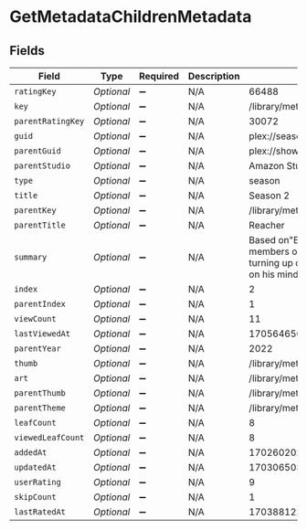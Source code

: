 # GetMetadataChildrenMetadata


## Fields

| Field                                                                                                                                              | Type                                                                                                                                               | Required                                                                                                                                           | Description                                                                                                                                        | Example                                                                                                                                            |
| -------------------------------------------------------------------------------------------------------------------------------------------------- | -------------------------------------------------------------------------------------------------------------------------------------------------- | -------------------------------------------------------------------------------------------------------------------------------------------------- | -------------------------------------------------------------------------------------------------------------------------------------------------- | -------------------------------------------------------------------------------------------------------------------------------------------------- |
| `ratingKey`                                                                                                                                        | *Optional<String>*                                                                                                                                 | :heavy_minus_sign:                                                                                                                                 | N/A                                                                                                                                                | 66488                                                                                                                                              |
| `key`                                                                                                                                              | *Optional<String>*                                                                                                                                 | :heavy_minus_sign:                                                                                                                                 | N/A                                                                                                                                                | /library/metadata/66488/children                                                                                                                   |
| `parentRatingKey`                                                                                                                                  | *Optional<String>*                                                                                                                                 | :heavy_minus_sign:                                                                                                                                 | N/A                                                                                                                                                | 30072                                                                                                                                              |
| `guid`                                                                                                                                             | *Optional<String>*                                                                                                                                 | :heavy_minus_sign:                                                                                                                                 | N/A                                                                                                                                                | plex://season/652aea6549508477c34c6000                                                                                                             |
| `parentGuid`                                                                                                                                       | *Optional<String>*                                                                                                                                 | :heavy_minus_sign:                                                                                                                                 | N/A                                                                                                                                                | plex://show/5d9c09190aaccd001f8f42f0                                                                                                               |
| `parentStudio`                                                                                                                                     | *Optional<String>*                                                                                                                                 | :heavy_minus_sign:                                                                                                                                 | N/A                                                                                                                                                | Amazon Studios                                                                                                                                     |
| `type`                                                                                                                                             | *Optional<String>*                                                                                                                                 | :heavy_minus_sign:                                                                                                                                 | N/A                                                                                                                                                | season                                                                                                                                             |
| `title`                                                                                                                                            | *Optional<String>*                                                                                                                                 | :heavy_minus_sign:                                                                                                                                 | N/A                                                                                                                                                | Season 2                                                                                                                                           |
| `parentKey`                                                                                                                                        | *Optional<String>*                                                                                                                                 | :heavy_minus_sign:                                                                                                                                 | N/A                                                                                                                                                | /library/metadata/30072                                                                                                                            |
| `parentTitle`                                                                                                                                      | *Optional<String>*                                                                                                                                 | :heavy_minus_sign:                                                                                                                                 | N/A                                                                                                                                                | Reacher                                                                                                                                            |
| `summary`                                                                                                                                          | *Optional<String>*                                                                                                                                 | :heavy_minus_sign:                                                                                                                                 | N/A                                                                                                                                                | Based on"Bad Luck and Trouble," when members of Reacher's old military unit start turning up dead, Reacher has just one thing on his mind-revenge. |
| `index`                                                                                                                                            | *Optional<Integer>*                                                                                                                                | :heavy_minus_sign:                                                                                                                                 | N/A                                                                                                                                                | 2                                                                                                                                                  |
| `parentIndex`                                                                                                                                      | *Optional<Integer>*                                                                                                                                | :heavy_minus_sign:                                                                                                                                 | N/A                                                                                                                                                | 1                                                                                                                                                  |
| `viewCount`                                                                                                                                        | *Optional<Integer>*                                                                                                                                | :heavy_minus_sign:                                                                                                                                 | N/A                                                                                                                                                | 11                                                                                                                                                 |
| `lastViewedAt`                                                                                                                                     | *Optional<Integer>*                                                                                                                                | :heavy_minus_sign:                                                                                                                                 | N/A                                                                                                                                                | 1705646565                                                                                                                                         |
| `parentYear`                                                                                                                                       | *Optional<Integer>*                                                                                                                                | :heavy_minus_sign:                                                                                                                                 | N/A                                                                                                                                                | 2022                                                                                                                                               |
| `thumb`                                                                                                                                            | *Optional<String>*                                                                                                                                 | :heavy_minus_sign:                                                                                                                                 | N/A                                                                                                                                                | /library/metadata/66488/thumb/1703065033                                                                                                           |
| `art`                                                                                                                                              | *Optional<String>*                                                                                                                                 | :heavy_minus_sign:                                                                                                                                 | N/A                                                                                                                                                | /library/metadata/30072/art/1705739923                                                                                                             |
| `parentThumb`                                                                                                                                      | *Optional<String>*                                                                                                                                 | :heavy_minus_sign:                                                                                                                                 | N/A                                                                                                                                                | /library/metadata/30072/thumb/1705739923                                                                                                           |
| `parentTheme`                                                                                                                                      | *Optional<String>*                                                                                                                                 | :heavy_minus_sign:                                                                                                                                 | N/A                                                                                                                                                | /library/metadata/30072/theme/1705739923                                                                                                           |
| `leafCount`                                                                                                                                        | *Optional<Integer>*                                                                                                                                | :heavy_minus_sign:                                                                                                                                 | N/A                                                                                                                                                | 8                                                                                                                                                  |
| `viewedLeafCount`                                                                                                                                  | *Optional<Integer>*                                                                                                                                | :heavy_minus_sign:                                                                                                                                 | N/A                                                                                                                                                | 8                                                                                                                                                  |
| `addedAt`                                                                                                                                          | *Optional<Integer>*                                                                                                                                | :heavy_minus_sign:                                                                                                                                 | N/A                                                                                                                                                | 1702602021                                                                                                                                         |
| `updatedAt`                                                                                                                                        | *Optional<Integer>*                                                                                                                                | :heavy_minus_sign:                                                                                                                                 | N/A                                                                                                                                                | 1703065033                                                                                                                                         |
| `userRating`                                                                                                                                       | *Optional<Integer>*                                                                                                                                | :heavy_minus_sign:                                                                                                                                 | N/A                                                                                                                                                | 9                                                                                                                                                  |
| `skipCount`                                                                                                                                        | *Optional<Integer>*                                                                                                                                | :heavy_minus_sign:                                                                                                                                 | N/A                                                                                                                                                | 1                                                                                                                                                  |
| `lastRatedAt`                                                                                                                                      | *Optional<Integer>*                                                                                                                                | :heavy_minus_sign:                                                                                                                                 | N/A                                                                                                                                                | 1703881224                                                                                                                                         |
